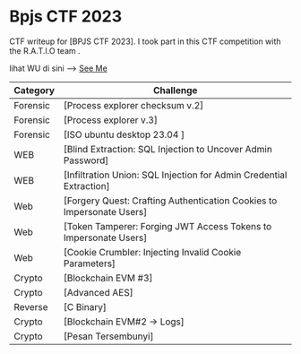 # Bpjs CTF 2023
CTF writeup for [BPJS CTF 2023]. I took part in this CTF competition with the R.A.T.I.O team .

lihat WU di sini --> [See Me](https://drive.google.com/file/d/1sBIf5bNRhTdPOcheMtDp-MJjMxsjZz3K/view?usp=sharing)

| Category | Challenge |
| --- | --- |
| Forensic | [Process explorer checksum v.2]
| Forensic | [Process explorer v.3]
| Forensic | [ISO ubuntu desktop 23.04 ]
| WEB | [Blind Extraction: SQL Injection to Uncover Admin Password]
| WEB | [Infiltration Union: SQL Injection for Admin Credential Extraction]
| Web | [Forgery Quest: Crafting Authentication Cookies to Impersonate Users]
| Web | [Token Tamperer: Forging JWT Access Tokens to Impersonate Users]
| Web | [Cookie Crumbler: Injecting Invalid Cookie Parameters]
| Crypto | [Blockchain EVM #3]
| Crypto | [Advanced AES]
| Reverse | [C Binary]
| Crypto | [Blockchain EVM#2 -> Logs]
| Crypto | [Pesan Tersembunyi]